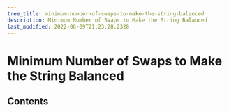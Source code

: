 ```yaml
---
tree_title: minimum-number-of-swaps-to-make-the-string-balanced
description: Minimum Number of Swaps to Make the String Balanced
last_modified: 2022-06-09T21:23:28.2328
---
```


# Minimum Number of Swaps to Make the String Balanced

## Contents
